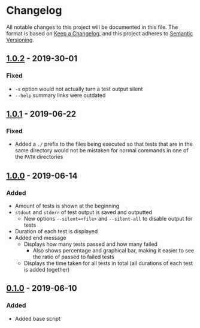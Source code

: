 <!-- markdownlint-disable MD024 -->

# Changelog #

All notable changes to this project will be documented in this file.
The format is based on [Keep a Changelog](https://keepachangelog.com/en/1.0.0/),
and this project adheres to [Semantic Versioning](https://semver.org/spec/v2.0.0.html).

## [1.0.2] - 2019-30-01 ##

[1.0.2]: https://github.com/mfederczuk/utest-script/compare/v1.0.1...v1.0.2

### Fixed ###

* `-s` option would not actually turn a test output silent
* `--help` summary links were outdated

## [1.0.1] - 2019-06-22 ##

[1.0.1]: https://github.com/mfederczuk/utest-script/compare/v1.0.0...v1.0.1

### Fixed ###

* Added a `./` prefix to the files being executed so that tests that are in the
  same directory would not be mistaken for normal commands in one of the `PATH`
  directories

## [1.0.0] - 2019-06-14 ##

[1.0.0]: https://github.com/mfederczuk/utest-script/compare/v0.1.0...v1.0.0

### Added ###

* Amount of tests is shown at the beginning
* `stdout` and `stderr` of test output is saved and outputted
  * New options `--silent=<file>` and `--silent-all` to disable output for tests
* Duration of each test is displayed
* Added end message
  * Displays how many tests passed and how many failed
    * Also shows percentage and graphical bar, making it easier to see the ratio
      of passed to failed tests
  * Displays the time taken for all tests in total (all durations of each test
    is added together)

## [0.1.0] - 2019-06-10 ##

[0.1.0]: https://github.com/mfederczuk/utest-script/releases/tag/v0.1.0

### Added ###

* Added base script
